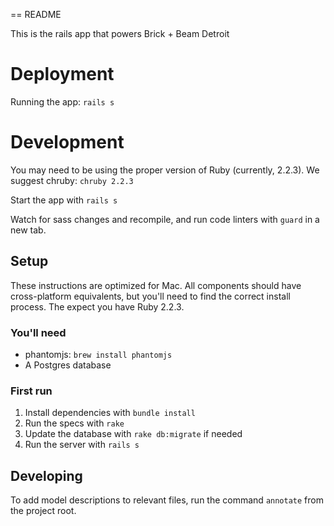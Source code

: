 == README

This is the rails app that powers Brick + Beam Detroit

# Deployment

Running the app: `rails s`

# Development

You may need to be using the proper version of Ruby (currently, 2.2.3). We suggest chruby: `chruby 2.2.3`

Start the app with `rails s`

Watch for sass changes and recompile, and run code linters with `guard` in a new tab.

## Setup

These instructions are optimized for Mac. All components should have cross-platform equivalents, but you'll need to find the correct install process. The expect you have Ruby 2.2.3.

### You'll need

* phantomjs: `brew install phantomjs`
* A Postgres database

### First run

1. Install dependencies with `bundle install`
2. Run the specs with `rake`
3. Update the database with `rake db:migrate` if needed
4. Run the server with `rails s`

## Developing

To add model descriptions to relevant files, run the command `annotate` from the project root.

